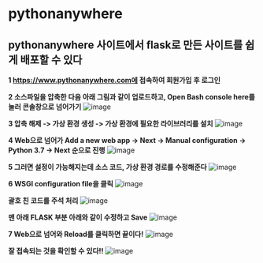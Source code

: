 # pythonanywhere

## pythonanywhere 사이트에서 flask로 만든 사이트를 쉽게 배포할 수 있다

**1 https://www.pythonanywhere.com에 접속하여 회원가입 후 로그인**

**2 소스파일을 압축한 다음 아래 그림과 같이 업로드하고, Open Bash console here를 눌러 콘솔창으로 넘어가기**
![image](https://user-images.githubusercontent.com/29765855/145246021-d73c32d3-258f-477c-82c3-a35397527315.png)

**3 압축 해제 -> 가상 환경 생성 -> 가상 환경에 필요한 라이브러리를 설치**
![image](https://user-images.githubusercontent.com/29765855/145246735-5dd7f448-42b6-47e1-b089-33229cec68c0.png)

**4 Web으로 넘어가 Add a new web app -> Next -> Manual configuration -> Python 3.7 -> Next 순으로 진행**
![image](https://user-images.githubusercontent.com/29765855/145247238-022b060d-ca74-4cb2-93a4-2fbb8aa6444b.png)

**5 그러면 설정이 가능해지는데 소스 코드, 가상 환경 경로를 수정해준다**
![image](https://user-images.githubusercontent.com/29765855/145247867-82dca05a-77ee-45f1-817c-91dd65089939.png)

**6 WSGI configuration file을 클릭**
![image](https://user-images.githubusercontent.com/29765855/145248371-86f2c884-21a8-4e1c-b79d-59f1aeb9adb6.png)  

**괄호 친 코드를 주석 처리**
![image](https://user-images.githubusercontent.com/29765855/145248516-4561c20e-fff6-4c12-8c77-66efed89a8e8.png)  

**맨 아래 FLASK 부분 아래와 같이 수정하고 Save**
![image](https://user-images.githubusercontent.com/29765855/145248886-f8e6fe5a-5ce3-4ab8-9906-bb4a773b372d.png)

**7 Web으로 넘어와 Reload를 클릭하면 끝이다!**
![image](https://user-images.githubusercontent.com/29765855/145249820-c66d102d-8990-4cbb-86fb-9252e5a79188.png)

**잘 접속되는 것을 확인할 수 있다!!**
![image](https://user-images.githubusercontent.com/29765855/145253592-8a32afe4-4510-4c0d-acaf-194ebed0518a.png)


